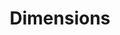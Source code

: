 ---
bigquery: https://console.cloud.google.com/bigquery?p=covid-19-dimensions-ai&page=table&d=data&t=publications
contributors: Digital Science, https://www.digital-science.com/
cost: Free for personal, non-commercial use.
description: Dimensions contains more than 100 million publications, ranging from
  articles published in scholarly journals, books and book chapters, to preprints
  and conference proceedings. All publications are contextualized with linked data
  sets, funding, publications, patents, clinical trials, and policy documents. You
  can also view associated categories, funders, institutions, and researcher profiles.
documentation: https://docs.dimensions.ai/bigquery/index.html
last_edit: 04/11/2022, 15:48:38
location: https://www.dimensions.ai/products/free/
maintained_by: Digital Science, https://www.digital-science.com/
schema_fields:
- date_modified
- original_abstract
- funding_cad
- funding_cny
- resulting_publication_doi
- research_org_state_names
- funding_details
- relationships
- cited_by_ids
- assignee_orgs
- research_org_countries
- funder_org_acronyms
- expiration_date
- interventions
- editors
- inventor_names
- funding_aud
- eisbn
- category_icrp_cso
- expiration_year
- pages
- metrics
- established
- address
- active_years
- associated_publication_doi
- labels
- associated_publication_arxiv_id
- priority_year
- citations
- title
- doi
- publication_year
- supporting_grant_ids
- organisation_details
- funder_org_cities
- funder_org_countries
- proceedings_title
- source_id
- date_inserted
- types
- journal_lists
- research_org_cities
- filing_status
- filing_date
- open_access_categories_v2
- aliases
- license
- repository_url
- funding_gbp
- research_org_country_names
- conditions
- resulting_publication_ids
- family_members_ids
- funder_org
- description
- parent_id
- priority_date
- associated_grant_ids
- repository_id
- date_online
- investigators
- publication_ids
- isbn
- mesh_headings
- end_year
- category_rcdc
- repository_name
- research_org_state_codes
- status
- created_date
- jurisdiction
- brief_title
- acronyms
- authors
- reference_ids
- funding_eur
- pmid
- citation_string
- start_date
- abstract
- issue
- funding_currency
- legal_status
- category_uoa
- arxiv_id
- assignee_countries
- research_org_city_names
- linkout
- funding_jpy
- start_year
- citations_count
- links
- funder_org_state_codes
- wikipedia_url
- publisher
- id
- book_series_title
- ipcr
- concepts
- type
- original_assignee_orgs
- gender
- language
- date
- associated_publication_id
- category_bra
- filing_year
- current_assignee_countries
- foa_number
- email_address
- current_assignee
- granted_date
- category_icrp_ct
- associated_publication_pmid
- embargo_date
- category_hrcs_rac
- family_id
- original_assignee
- date_print
- end_date
- year
- clinical_trial_ids
- current_assignee_orgs
- category_sdg
- book_title
- researcher_ids
- funding_nzd
- funding_usd
- journal
- cpc
- original_assignee_countries
- funder_orgs
- category_hrcs_hc
- application_number
- registry
- research_orgs
- publication_date
- acknowledgements
- date_imported_gbq
- altmetrics
- funding_chf
- conference
- original_title
- external_ids
- volume
- granted_year
- category_hra
- family_count
- mesh_terms
- subtitles
- name
- grant_number
- open_access_categories
- kind
- phase
- date_normal
- funding_amount
- funder_countries
- legal_events
- pmcid
- category_for
- patent_ids
- acronym
- categories
shortname: dimensions
tags:
- scholarly literature
- patents
- funding
- clinical trials
- academic profiles
terms_of_use: 'Use of both the Dimensions COVID-19 dataset and full Dimensions dataset
  are subject to the Dimensions Terms of use: https://www.dimensions.ai/policies-terms-legal '
title: Dimensions
uuid: dcff88bd-fe6b-4fdb-8159-809bf9d7bc1c
---